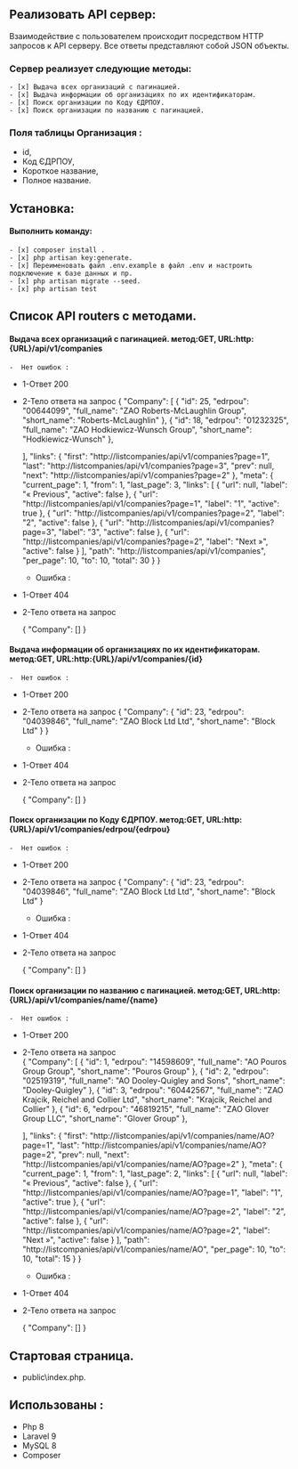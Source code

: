 ##  Реализовать API сервер: 
Взаимодействие с пользователем происходит посредством HTTP запросов к API серверу. 
Все ответы представляют собой JSON объекты. 

###  Сервер реализует следующие методы: 
    - [x] Выдача всех организаций c пагинацией.
    - [x] Выдача информации об организациях по их идентификаторам.
    - [x] Поиск организации по Коду ЄДРПОУ.
    - [x] Поиск организации по названию c пагинацией.

###  Поля таблицы Организация  :
- id, 
- Код ЄДРПОУ, 
- Короткое название, 
- Полное название.

## Установка:

#### Выполнить команду:
    - [x] composer install .
    - [x] php artisan key:generate.
    - [x] Переименовать файл .env.example в файл .env и настроить подключение к базе данных и пр.
    - [x] php artisan migrate --seed.
    - [x] php artisan test


## Список API routers с методами.
#### Выдача всех организаций c пагинацией. метод:GET, URL:http:{URL}/api/v1/companies
    -  Нет ошибок :
* 1-Ответ 200
* 2-Тело ответа на запрос
  {
  "Company": [
  {
  "id": 25,
  "edrpou": "00644099",
  "full_name": "ZAO Roberts-McLaughlin Group",
  "short_name": "Roberts-McLaughlin"
  },
  {
  "id": 18,
  "edrpou": "01232325",
  "full_name": "ZAO Hodkiewicz-Wunsch Group",
  "short_name": "Hodkiewicz-Wunsch"
  },

  ],
  "links": {
  "first": "http://listcompanies/api/v1/companies?page=1",
  "last": "http://listcompanies/api/v1/companies?page=3",
  "prev": null,
  "next": "http://listcompanies/api/v1/companies?page=2"
  },
  "meta": {
  "current_page": 1,
  "from": 1,
  "last_page": 3,
  "links": [
  {
  "url": null,
  "label": "&laquo; Previous",
  "active": false
  },
  {
  "url": "http://listcompanies/api/v1/companies?page=1",
  "label": "1",
  "active": true
  },
  {
  "url": "http://listcompanies/api/v1/companies?page=2",
  "label": "2",
  "active": false
  },
  {
  "url": "http://listcompanies/api/v1/companies?page=3",
  "label": "3",
  "active": false
  },
  {
  "url": "http://listcompanies/api/v1/companies?page=2",
  "label": "Next &raquo;",
  "active": false
  }
  ],
  "path": "http://listcompanies/api/v1/companies",
  "per_page": 10,
  "to": 10,
  "total": 30
  }
  }

    -  Ошибка :
* 1-Ответ 404
* 2-Тело ответа на запрос

  {
  "Company": []
  }


#### Выдача информации об организациях по их идентификаторам. метод:GET, URL:http:{URL}/api/v1/companies/{id}
    -  Нет ошибок :
* 1-Ответ 200
* 2-Тело ответа на запрос
  {
  "Company": {
  "id": 23,
  "edrpou": "04039846",
  "full_name": "ZAO Block Ltd Ltd",
  "short_name": "Block Ltd"
  }
  }
    -  Ошибка :
* 1-Ответ 404
* 2-Тело ответа на запрос

  {
  "Company": []
  }


#### Поиск организации по Коду ЄДРПОУ. метод:GET, URL:http:{URL}/api/v1/companies/edrpou/{edrpou}
    -  Нет ошибок :
* 1-Ответ 200
* 2-Тело ответа на запрос
  {
  "Company": {
  "id": 23,
  "edrpou": "04039846",
  "full_name": "ZAO Block Ltd Ltd",
  "short_name": "Block Ltd"
  }

    -  Ошибка :
* 1-Ответ 404
* 2-Тело ответа на запрос

  {
  "Company": []
  }


#### Поиск организации по названию c пагинацией. метод:GET, URL:http:{URL}/api/v1/companies/name/{name}
    -  Нет ошибок :
* 1-Ответ 200
* 2-Тело ответа на запрос  
{
  "Company": [
  {
  "id": 1,
  "edrpou": "14598609",
  "full_name": "AO Pouros Group Group",
  "short_name": "Pouros Group"
  },
  {
  "id": 2,
  "edrpou": "02519319",
  "full_name": "AO Dooley-Quigley and Sons",
  "short_name": "Dooley-Quigley"
  },
  {
  "id": 3,
  "edrpou": "60442567",
  "full_name": "ZAO Krajcik, Reichel and Collier Ltd",
  "short_name": "Krajcik, Reichel and Collier"
  },
  {
  "id": 6,
  "edrpou": "46819215",
  "full_name": "ZAO Glover Group LLC",
  "short_name": "Glover Group"
  },
 
  ],
  "links": {
  "first": "http://listcompanies/api/v1/companies/name/AO?page=1",
  "last": "http://listcompanies/api/v1/companies/name/AO?page=2",
  "prev": null,
  "next": "http://listcompanies/api/v1/companies/name/AO?page=2"
  },
  "meta": {
  "current_page": 1,
  "from": 1,
  "last_page": 2,
  "links": [
  {
  "url": null,
  "label": "&laquo; Previous",
  "active": false
  },
  {
  "url": "http://listcompanies/api/v1/companies/name/AO?page=1",
  "label": "1",
  "active": true
  },
  {
  "url": "http://listcompanies/api/v1/companies/name/AO?page=2",
  "label": "2",
  "active": false
  },
  {
  "url": "http://listcompanies/api/v1/companies/name/AO?page=2",
  "label": "Next &raquo;",
  "active": false
  }
  ],
  "path": "http://listcompanies/api/v1/companies/name/AO",
  "per_page": 10,
  "to": 10,
  "total": 15
  }
  }

    -  Ошибка :
* 1-Ответ 404
* 2-Тело ответа на запрос

  {
  "Company": []
  }
## Стартовая страница.
- public\index.php.

## Использованы :
- Php 8
- Laravel 9
- MySQL 8
- Composer

